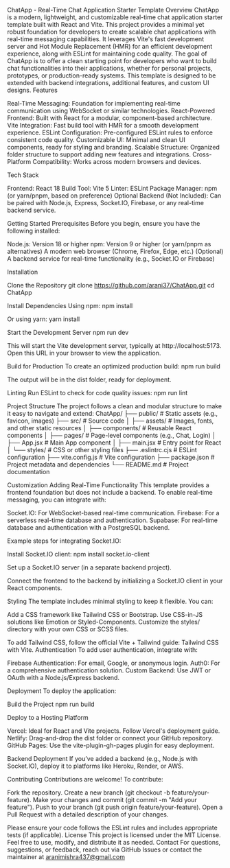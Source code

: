 ChatApp - Real-Time Chat Application Starter Template
Overview
ChatApp is a modern, lightweight, and customizable real-time chat application starter template built with React and Vite. This project provides a minimal yet robust foundation for developers to create scalable chat applications with real-time messaging capabilities. It leverages Vite's fast development server and Hot Module Replacement (HMR) for an efficient development experience, along with ESLint for maintaining code quality.
The goal of ChatApp is to offer a clean starting point for developers who want to build chat functionalities into their applications, whether for personal projects, prototypes, or production-ready systems. This template is designed to be extended with backend integrations, additional features, and custom UI designs.
Features

Real-Time Messaging: Foundation for implementing real-time communication using WebSocket or similar technologies.
React-Powered Frontend: Built with React for a modular, component-based architecture.
Vite Integration: Fast build tool with HMR for a smooth development experience.
ESLint Configuration: Pre-configured ESLint rules to enforce consistent code quality.
Customizable UI: Minimal and clean UI components, ready for styling and branding.
Scalable Structure: Organized folder structure to support adding new features and integrations.
Cross-Platform Compatibility: Works across modern browsers and devices.

Tech Stack

Frontend: React 18
Build Tool: Vite 5
Linter: ESLint
Package Manager: npm (or yarn/pnpm, based on preference)
Optional Backend (Not Included): Can be paired with Node.js, Express, Socket.IO, Firebase, or any real-time backend service.

Getting Started
Prerequisites
Before you begin, ensure you have the following installed:

Node.js: Version 18 or higher
npm: Version 9 or higher (or yarn/pnpm as alternatives)
A modern web browser (Chrome, Firefox, Edge, etc.)
(Optional) A backend service for real-time functionality (e.g., Socket.IO or Firebase)

Installation

Clone the Repository
git clone https://github.com/arani37/ChatApp.git
cd ChatApp


Install Dependencies
Using npm:
npm install

Or using yarn:
yarn install


Start the Development Server
npm run dev

This will start the Vite development server, typically at http://localhost:5173. Open this URL in your browser to view the application.

Build for Production
To create an optimized production build:
npm run build

The output will be in the dist folder, ready for deployment.

Linting
Run ESLint to check for code quality issues:
npm run lint



Project Structure
The project follows a clean and modular structure to make it easy to navigate and extend:
ChatApp/
├── public/                 # Static assets (e.g., favicon, images)
├── src/                    # Source code
│   ├── assets/             # Images, fonts, and other static resources
│   ├── components/         # Reusable React components
│   ├── pages/              # Page-level components (e.g., Chat, Login)
│   ├── App.jsx             # Main App component
│   ├── main.jsx            # Entry point for React
│   └── styles/             # CSS or other styling files
├── .eslintrc.cjs           # ESLint configuration
├── vite.config.js          # Vite configuration
├── package.json            # Project metadata and dependencies
└── README.md               # Project documentation

Customization
Adding Real-Time Functionality
This template provides a frontend foundation but does not include a backend. To enable real-time messaging, you can integrate with:

Socket.IO: For WebSocket-based real-time communication.
Firebase: For a serverless real-time database and authentication.
Supabase: For real-time database and authentication with a PostgreSQL backend.

Example steps for integrating Socket.IO:

Install Socket.IO client:
npm install socket.io-client


Set up a Socket.IO server (in a separate backend project).

Connect the frontend to the backend by initializing a Socket.IO client in your React components.


Styling
The template includes minimal styling to keep it flexible. You can:

Add a CSS framework like Tailwind CSS or Bootstrap.
Use CSS-in-JS solutions like Emotion or Styled-Components.
Customize the styles/ directory with your own CSS or SCSS files.

To add Tailwind CSS, follow the official Vite + Tailwind guide: Tailwind CSS with Vite.
Authentication
To add user authentication, integrate with:

Firebase Authentication: For email, Google, or anonymous login.
Auth0: For a comprehensive authentication solution.
Custom Backend: Use JWT or OAuth with a Node.js/Express backend.

Deployment
To deploy the application:

Build the Project
npm run build


Deploy to a Hosting Platform

Vercel: Ideal for React and Vite projects. Follow Vercel's deployment guide.
Netlify: Drag-and-drop the dist folder or connect your GitHub repository.
GitHub Pages: Use the vite-plugin-gh-pages plugin for easy deployment.


Backend Deployment
If you’ve added a backend (e.g., Node.js with Socket.IO), deploy it to platforms like Heroku, Render, or AWS.


Contributing
Contributions are welcome! To contribute:

Fork the repository.
Create a new branch (git checkout -b feature/your-feature).
Make your changes and commit (git commit -m "Add your feature").
Push to your branch (git push origin feature/your-feature).
Open a Pull Request with a detailed description of your changes.

Please ensure your code follows the ESLint rules and includes appropriate tests (if applicable).
License
This project is licensed under the MIT License. Feel free to use, modify, and distribute it as needed.
Contact
For questions, suggestions, or feedback, reach out via GitHub Issues or contact the maintainer at aranimishra437@gmail.com
